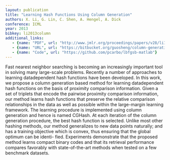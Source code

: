 ```yaml
---
layout: publication
title: "Learning Hash Functions Using Column Generation"
authors: X. Li, G. Lin, C. Shen, A. Hengel, A. Dick
conference: ICML
year: 2013
bibkey: li2013column
additional_links:
   - {name: "PDF", url: "http://www.jmlr.org/proceedings/papers/v28/li13a.pdf"}
   - {name: "URL", url: "https://bitbucket.org/guosheng/column-generation-hashing/"}
   - {name: "Code", url: "https://github.com/pcarbo/lbfgsb-matlab"}
---
```

Fast nearest neighbor searching is becoming
an increasingly important tool in solving
many large-scale problems. Recently
a number of approaches to learning datadependent
hash functions have been developed.
In this work, we propose a column
generation based method for learning datadependent
hash functions on the basis of
proximity comparison information. Given a
set of triplets that encode the pairwise proximity
comparison information, our method
learns hash functions that preserve the relative
comparison relationships in the data
as well as possible within the large-margin
learning framework. The learning procedure
is implemented using column generation and
hence is named CGHash. At each iteration
of the column generation procedure, the best
hash function is selected. Unlike most other
hashing methods, our method generalizes to
new data points naturally; and has a training
objective which is convex, thus ensuring
that the global optimum can be identi-
fied. Experiments demonstrate that the proposed
method learns compact binary codes
and that its retrieval performance compares
favorably with state-of-the-art methods when
tested on a few benchmark datasets.
